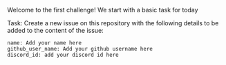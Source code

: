 Welcome to the first challenge! We start with a basic task for today

Task: 
Create a new issue on this repository with the following details to be added to the content of the issue:

```
name: Add your name here
github_user_name: Add your github username here
discord_id: add your discord id here
```
